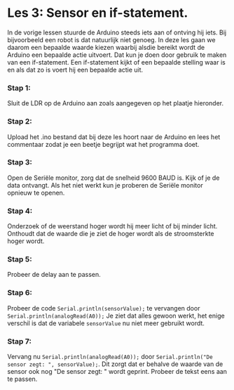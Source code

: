 # Les 3: Sensor en if-statement.
In de vorige lessen stuurde de Arduino steeds iets aan of ontving hij iets. Bij bijvoorbeeld een robot is dat natuurlijk niet genoeg. In deze les gaan we daarom een bepaalde waarde kiezen waarbij alsdie bereikt wordt de Arduino een bepaalde actie uitvoert. Dat kun je doen door gebruik te maken van een if-statement. Een if-statement kijkt of een bepaalde stelling waar is en als dat zo is voert hij een bepaalde actie uit.

### Stap 1:
Sluit de LDR op de Arduino aan zoals aangegeven op het plaatje hieronder.

### Stap 2:
Upload het .ino bestand dat bij deze les hoort naar de Arduino en lees het commentaar zodat je een beetje begrijpt wat het programma doet.

### Stap 3:
Open de Seriële monitor, zorg dat de snelheid 9600 BAUD is. Kijk of je de data ontvangt. Als het niet werkt kun je proberen de Seriële monitor opnieuw te openen.

### Stap 4:
Onderzoek of de weerstand hoger wordt hij meer licht of bij minder licht. Onthoudt dat de waarde die je ziet de hoger wordt als de stroomsterkte hoger wordt.

### Stap 5:
Probeer de delay aan te passen.

### Stap 6:
Probeer de code ``` Serial.println(sensorValue); ``` te vervangen door ``` Serial.println(analogRead(A0)); ``` Je ziet dat alles gewoon werkt, het enige verschil is dat de variabele ``` sensorValue ``` nu niet meer gebruikt wordt.

### Stap 7:
Vervang nu ``` Serial.println(analogRead(A0)); ``` door ``` Serial.println("De sensor zegt: ", sensorValue); ```. Dit zorgt dat er behalve de waarde van de sensor ook nog "De sensor zegt: " wordt geprint. Probeer de tekst eens aan te passen.
